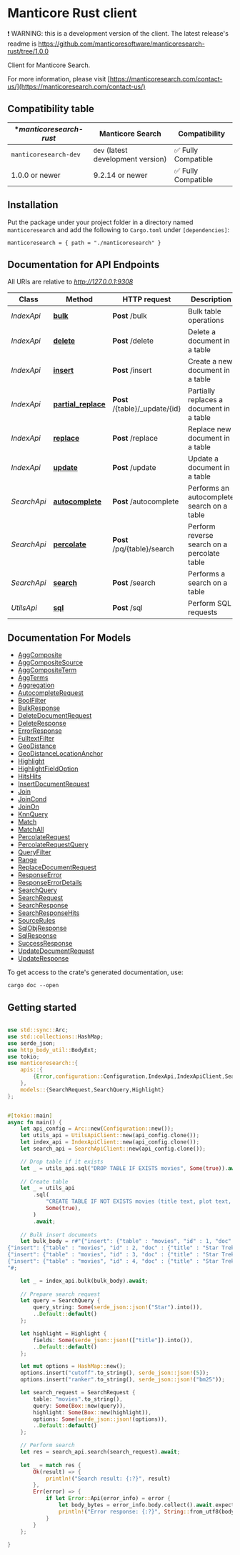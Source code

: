 # Manticore Rust client

❗ WARNING: this is a development version of the client. The latest release's readme is https://github.com/manticoresoftware/manticoresearch-rust/tree/1.0.0


Сlient for Manticore Search.


For more information, please visit [https://manticoresearch.com/contact-us/](https://manticoresearch.com/contact-us/)

## Compatibility table

| **manticoresearch-rust* | **Manticore Search**                | **Compatibility**       |
| ------------------------| ----------------------------------- | ------------------------|
| `manticoresearch-dev`   | `dev` (latest development version)  | ✅ Fully Compatible     |
| 1.0.0 or newer          | 9.2.14 or newer                     | ✅ Fully Compatible     |

## Installation

Put the package under your project folder in a directory named `manticoresearch` and add the following to `Cargo.toml` under `[dependencies]`:

```
manticoresearch = { path = "./manticoresearch" }
```

## Documentation for API Endpoints

All URIs are relative to *http://127.0.0.1:9308*

Class | Method | HTTP request | Description
------------ | ------------- | ------------- | -------------
*IndexApi* | [**bulk**](docs/IndexApi.md#bulk) | **Post** /bulk | Bulk table operations
*IndexApi* | [**delete**](docs/IndexApi.md#delete) | **Post** /delete | Delete a document in a table
*IndexApi* | [**insert**](docs/IndexApi.md#insert) | **Post** /insert | Create a new document in a table
*IndexApi* | [**partial_replace**](docs/IndexApi.md#partial_replace) | **Post** /{table}/_update/{id} | Partially replaces a document in a table
*IndexApi* | [**replace**](docs/IndexApi.md#replace) | **Post** /replace | Replace new document in a table
*IndexApi* | [**update**](docs/IndexApi.md#update) | **Post** /update | Update a document in a table
*SearchApi* | [**autocomplete**](docs/SearchApi.md#autocomplete) | **Post** /autocomplete | Performs an autocomplete search on a table
*SearchApi* | [**percolate**](docs/SearchApi.md#percolate) | **Post** /pq/{table}/search | Perform reverse search on a percolate table
*SearchApi* | [**search**](docs/SearchApi.md#search) | **Post** /search | Performs a search on a table
*UtilsApi* | [**sql**](docs/UtilsApi.md#sql) | **Post** /sql | Perform SQL requests


## Documentation For Models

 - [AggComposite](docs/AggComposite.md)
 - [AggCompositeSource](docs/AggCompositeSource.md)
 - [AggCompositeTerm](docs/AggCompositeTerm.md)
 - [AggTerms](docs/AggTerms.md)
 - [Aggregation](docs/Aggregation.md)
 - [AutocompleteRequest](docs/AutocompleteRequest.md)
 - [BoolFilter](docs/BoolFilter.md)
 - [BulkResponse](docs/BulkResponse.md)
 - [DeleteDocumentRequest](docs/DeleteDocumentRequest.md)
 - [DeleteResponse](docs/DeleteResponse.md)
 - [ErrorResponse](docs/ErrorResponse.md)
 - [FulltextFilter](docs/FulltextFilter.md)
 - [GeoDistance](docs/GeoDistance.md)
 - [GeoDistanceLocationAnchor](docs/GeoDistanceLocationAnchor.md)
 - [Highlight](docs/Highlight.md)
 - [HighlightFieldOption](docs/HighlightFieldOption.md)
 - [HitsHits](docs/HitsHits.md)
 - [InsertDocumentRequest](docs/InsertDocumentRequest.md)
 - [Join](docs/Join.md)
 - [JoinCond](docs/JoinCond.md)
 - [JoinOn](docs/JoinOn.md)
 - [KnnQuery](docs/KnnQuery.md)
 - [Match](docs/Match.md)
 - [MatchAll](docs/MatchAll.md)
 - [PercolateRequest](docs/PercolateRequest.md)
 - [PercolateRequestQuery](docs/PercolateRequestQuery.md)
 - [QueryFilter](docs/QueryFilter.md)
 - [Range](docs/Range.md)
 - [ReplaceDocumentRequest](docs/ReplaceDocumentRequest.md)
 - [ResponseError](docs/ResponseError.md)
 - [ResponseErrorDetails](docs/ResponseErrorDetails.md)
 - [SearchQuery](docs/SearchQuery.md)
 - [SearchRequest](docs/SearchRequest.md)
 - [SearchResponse](docs/SearchResponse.md)
 - [SearchResponseHits](docs/SearchResponseHits.md)
 - [SourceRules](docs/SourceRules.md)
 - [SqlObjResponse](docs/SqlObjResponse.md)
 - [SqlResponse](docs/SqlResponse.md)
 - [SuccessResponse](docs/SuccessResponse.md)
 - [UpdateDocumentRequest](docs/UpdateDocumentRequest.md)
 - [UpdateResponse](docs/UpdateResponse.md)


To get access to the crate's generated documentation, use:

```
cargo doc --open
```

## Getting started

```rust

use std::sync::Arc;
use std::collections::HashMap;
use serde_json;
use http_body_util::BodyExt;
use tokio;
use manticoresearch::{
    apis::{
        {Error,configuration::Configuration,IndexApi,IndexApiClient,SearchApi,SearchApiClient,UtilsApi,UtilsApiClient}
    },
    models::{SearchRequest,SearchQuery,Highlight}
};


#[tokio::main]
async fn main() {
    let api_config = Arc::new(Configuration::new());
    let utils_api = UtilsApiClient::new(api_config.clone());
    let index_api = IndexApiClient::new(api_config.clone());
    let search_api = SearchApiClient::new(api_config.clone());

    // Drop table if it exists
    let _ = utils_api.sql("DROP TABLE IF EXISTS movies", Some(true)).await;
    
    // Create table
    let _ = utils_api
        .sql(
            "CREATE TABLE IF NOT EXISTS movies (title text, plot text, _year integer, rating float, cat string, code multi, type_vector float_vector knn_type='hnsw' knn_dims='3' hnsw_similarity='l2')",
            Some(true),
        )
        .await;
    
    // Bulk insert documents
    let bulk_body = r#"{"insert": {"table" : "movies", "id" : 1, "doc" : {"title" : "Star Trek 2: Nemesis", "plot": "The Enterprise is diverted to the Romulan homeworld Romulus, supposedly because they want to negotiate a peace treaty. Captain Picard and his crew discover a serious threat to the Federation once Praetor Shinzon plans to attack Earth.", "_year": 2002, "rating": 6.4, "cat": "R", "code": [1,2,3], "type_vector": [0.2, 1.4, -2.3]}}}
{"insert": {"table" : "movies", "id" : 2, "doc" : {"title" : "Star Trek 1: Nemesis", "plot": "The Enterprise is diverted to the Romulan homeworld Romulus, supposedly because they want to negotiate a peace treaty. Captain Picard and his crew discover a serious threat to the Federation once Praetor Shinzon plans to attack Earth.", "_year": 2001, "rating": 6.5, "cat": "PG-13", "code": [1,12,3], "type_vector": [0.8, 0.4, 1.3]}}}
{"insert": {"table" : "movies", "id" : 3, "doc" : {"title" : "Star Trek 3: Nemesis", "plot": "The Enterprise is diverted to the Romulan homeworld Romulus, supposedly because they want to negotiate a peace treaty. Captain Picard and his crew discover a serious threat to the Federation once Praetor Shinzon plans to attack Earth.", "_year": 2003, "rating": 6.6, "cat": "R", "code": [11,2,3], "type_vector": [1.5, -1.0, 1.6]}}}
{"insert": {"table" : "movies", "id" : 4, "doc" : {"title" : "Star Trek 4: Nemesis", "plot": "The Enterprise is diverted to the Romulan homeworld Romulus, supposedly because they want to negotiate a peace treaty. Captain Picard and his crew discover a serious threat to the Federation once Praetor Shinzon plans to attack Earth.", "_year": 2003, "rating": 6.0, "cat": "R", "code": [1,2,4], "type_vector": [0.4, 2.4, 0.9]}}}
"#;

    let _ = index_api.bulk(bulk_body).await;
    
    // Prepare search request
    let query = SearchQuery {
        query_string: Some(serde_json::json!("Star").into()),
        ..Default::default()
    };

    let highlight = Highlight {
        fields: Some(serde_json::json!(["title"]).into()),
        ..Default::default()
    };

    let mut options = HashMap::new();
    options.insert("cutoff".to_string(), serde_json::json!(5));
    options.insert("ranker".to_string(), serde_json::json!("bm25"));

    let search_request = SearchRequest {
        table: "movies".to_string(),
        query: Some(Box::new(query)),
        highlight: Some(Box::new(highlight)),
        options: Some(serde_json::json!(options)),
        ..Default::default()
    };

    // Perform search
    let res = search_api.search(search_request).await;
    
    let _ = match res {
        Ok(result) => {
            println!("Search result: {:?}", result)        
        },
        Err(error) => {
            if let Error::Api(error_info) = error {
                let body_bytes = error_info.body.collect().await.expect("ERROR RESPONSE").to_bytes();
                println!("Error response: {:?}", String::from_utf8(body_bytes.to_vec()).unwrap())
            }
        }
    };
    
}


```
